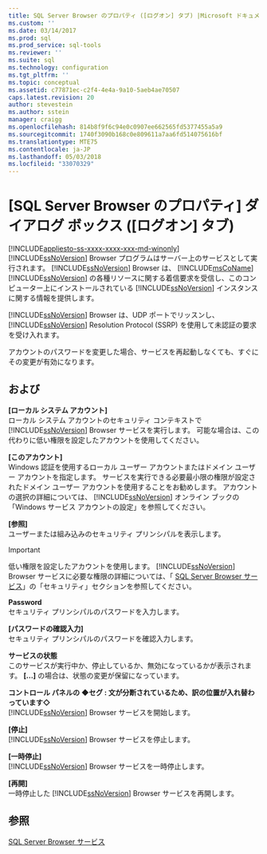 ```yaml
---
title: SQL Server Browser のプロパティ ([ログオン] タブ) |Microsoft ドキュメント
ms.custom: ''
ms.date: 03/14/2017
ms.prod: sql
ms.prod_service: sql-tools
ms.reviewer: ''
ms.suite: sql
ms.technology: configuration
ms.tgt_pltfrm: ''
ms.topic: conceptual
ms.assetid: c77871ec-c2f4-4e4a-9a10-5aeb4ae70507
caps.latest.revision: 20
author: stevestein
ms.author: sstein
manager: craigg
ms.openlocfilehash: 814b8f9f6c94e0c0907ee662565fd5377455a5a9
ms.sourcegitcommit: 1740f3090b168c0e809611a7aa6fd514075616bf
ms.translationtype: MTE75
ms.contentlocale: ja-JP
ms.lasthandoff: 05/03/2018
ms.locfileid: "33070329"
---
```

# <a name="sql-server-browser-properties-log-on-tab"></a>[SQL Server Browser のプロパティ] ダイアログ ボックス ([ログオン] タブ)
[!INCLUDE[appliesto-ss-xxxx-xxxx-xxx-md-winonly](../../includes/appliesto-ss-xxxx-xxxx-xxx-md-winonly.md)]
  [!INCLUDE[ssNoVersion](../../includes/ssnoversion-md.md)] Browser プログラムはサーバー上のサービスとして実行されます。 [!INCLUDE[ssNoVersion](../../includes/ssnoversion-md.md)] Browser は、 [!INCLUDE[msCoName](../../includes/msconame-md.md)] [!INCLUDE[ssNoVersion](../../includes/ssnoversion-md.md)] の各種リソースに関する着信要求を受信し、このコンピューター上にインストールされている [!INCLUDE[ssNoVersion](../../includes/ssnoversion-md.md)] インスタンスに関する情報を提供します。  
  
 [!INCLUDE[ssNoVersion](../../includes/ssnoversion-md.md)] Browser は、UDP ポートでリッスンし、 [!INCLUDE[ssNoVersion](../../includes/ssnoversion-md.md)] Resolution Protocol (SSRP) を使用して未認証の要求を受け入れます。  
  
 アカウントのパスワードを変更した場合、サービスを再起動しなくても、すぐにその変更が有効になります。  
  
## <a name="options"></a>および  
 **[ローカル システム アカウント]**  
 ローカル システム アカウントのセキュリティ コンテキストで [!INCLUDE[ssNoVersion](../../includes/ssnoversion-md.md)] Browser サービスを実行します。 可能な場合は、この代わりに低い権限を設定したアカウントを使用してください。  
  
 **[このアカウント]**  
 Windows 認証を使用するローカル ユーザー アカウントまたはドメイン ユーザー アカウントを指定します。 サービスを実行できる必要最小限の権限が設定されたドメイン ユーザー アカウントを使用することをお勧めします。 アカウントの選択の詳細については、 [!INCLUDE[ssNoVersion](../../includes/ssnoversion-md.md)] オンライン ブックの「Windows サービス アカウントの設定」を参照してください。  
  
 **[参照]**  
 ユーザーまたは組み込みのセキュリティ プリンシパルを表示します。  
  
> [!IMPORTANT]  
>  低い権限を設定したアカウントを使用します。 [!INCLUDE[ssNoVersion](../../includes/ssnoversion-md.md)] Browser サービスに必要な権限の詳細については、「 [SQL Server Browser サービス](../../tools/configuration-manager/sql-server-browser-service.md)」の「セキュリティ」セクションを参照してください。  
  
 **Password**  
 セキュリティ プリンシパルのパスワードを入力します。  
  
 **[パスワードの確認入力]**  
 セキュリティ プリンシパルのパスワードを確認入力します。  
  
 **サービスの状態**  
 このサービスが実行中か、停止しているか、無効になっているかが表示されます。 **[...]** の場合は、状態の変更が保留になっています。  
  
 **コントロール パネルの  ◆セグ : 文が分断されているため、訳の位置が入れ替わっています◇**  
 [!INCLUDE[ssNoVersion](../../includes/ssnoversion-md.md)] Browser サービスを開始します。  
  
 **[停止]**  
 [!INCLUDE[ssNoVersion](../../includes/ssnoversion-md.md)] Browser サービスを停止します。  
  
 **[一時停止]**  
 [!INCLUDE[ssNoVersion](../../includes/ssnoversion-md.md)] Browser サービスを一時停止します。  
  
 **[再開]**  
 一時停止した [!INCLUDE[ssNoVersion](../../includes/ssnoversion-md.md)] Browser サービスを再開します。  
  
## <a name="see-also"></a>参照  
 [SQL Server Browser サービス](../../tools/configuration-manager/sql-server-browser-service.md)  
  
  
